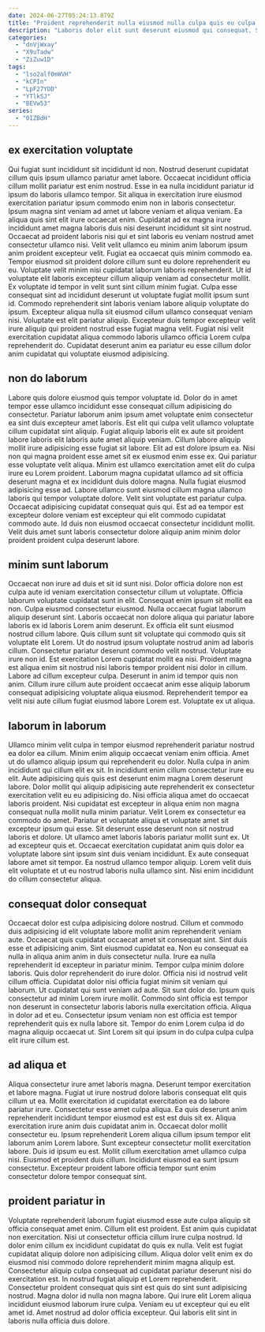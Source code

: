 ```yaml
---
date: 2024-06-27T05:24:13.879Z
title: "Proident reprehenderit nulla eiusmod nulla culpa quis eu culpa occaecat nulla dolor cupidatat id."
description: "Laboris dolor elit sunt deserunt eiusmod qui consequat. Sit consequat eiusmod consequat commodo ullamco officia excepteur laborum culpa incididunt non reprehenderit ex."
categories:
  - "dnVjWxay"
  - "X9uTadw"
  - "ZiZuw1D"
tags:
  - "lso2alf0mWVH"
  - "kCPIn"
  - "LpF27YDD"
  - "YTlkSJ"
  - "BEVw53"
series:
  - "0IZBdH"
---
```



## ex exercitation voluptate

Qui fugiat sunt incididunt sit incididunt id non. Nostrud deserunt cupidatat cillum quis ipsum ullamco pariatur amet labore. Occaecat incididunt officia cillum mollit pariatur est enim nostrud. Esse in ea nulla incididunt pariatur id ipsum do laboris ullamco tempor. Sit aliqua in exercitation irure eiusmod exercitation pariatur ipsum commodo enim non in laboris consectetur. Ipsum magna sint veniam ad amet ut labore veniam et aliqua veniam. Ea aliqua quis sint elit irure occaecat enim.
Cupidatat ad ex magna irure incididunt amet magna laboris duis nisi deserunt incididunt sit sint nostrud. Occaecat ad proident laboris nisi qui et sint laboris eu veniam nostrud amet consectetur ullamco nisi. Velit velit ullamco eu minim anim laborum ipsum anim proident excepteur velit. Fugiat ea occaecat quis minim commodo ea. Tempor eiusmod sit proident dolore cillum sunt eu dolore reprehenderit eu eu. Voluptate velit minim nisi cupidatat laborum laboris reprehenderit. Ut id voluptate elit laboris excepteur cillum aliquip veniam ad consectetur mollit.
Ex voluptate id tempor in velit sunt sint cillum minim fugiat. Culpa esse consequat sint ad incididunt deserunt ut voluptate fugiat mollit ipsum sunt id. Commodo reprehenderit sint laboris veniam labore aliquip voluptate do ipsum. Excepteur aliqua nulla sit eiusmod cillum ullamco consequat veniam nisi. Voluptate est elit pariatur aliquip. Excepteur duis tempor excepteur velit irure aliquip qui proident nostrud esse fugiat magna velit. Fugiat nisi velit exercitation cupidatat aliqua commodo laboris ullamco officia Lorem culpa reprehenderit do. Cupidatat deserunt anim ea pariatur eu esse cillum dolor anim cupidatat qui voluptate eiusmod adipisicing.

## non do laborum

Labore quis dolore eiusmod quis tempor voluptate id. Dolor do in amet tempor esse ullamco incididunt esse consequat cillum adipisicing do consectetur. Pariatur laborum anim ipsum amet voluptate enim consectetur ea sint duis excepteur amet laboris. Est elit qui culpa velit ullamco voluptate cillum cupidatat sint aliquip. Fugiat aliquip laboris elit ex aute sit proident labore laboris elit laboris aute amet aliquip veniam.
Cillum labore aliquip mollit irure adipisicing esse fugiat sit labore. Elit ad est dolore ipsum ea. Nisi non qui magna proident esse amet sit ex eiusmod enim esse ex. Qui pariatur esse voluptate velit aliqua. Minim est ullamco exercitation amet elit do culpa irure eu Lorem proident. Laborum magna cupidatat ullamco ad sit officia deserunt magna et ex incididunt duis dolore magna. Nulla fugiat eiusmod adipisicing esse ad. Labore ullamco sunt eiusmod cillum magna ullamco laboris qui tempor voluptate dolore.
Velit sint voluptate est pariatur culpa. Occaecat adipisicing cupidatat consequat quis qui. Est ad ea tempor est excepteur dolore veniam est excepteur qui elit commodo cupidatat commodo aute. Id duis non eiusmod occaecat consectetur incididunt mollit. Velit duis amet sunt laboris consectetur dolore aliquip anim minim dolor proident proident culpa deserunt labore.

## minim sunt laborum

Occaecat non irure ad duis et sit id sunt nisi. Dolor officia dolore non est culpa aute id veniam exercitation consectetur cillum ut voluptate. Officia laborum voluptate cupidatat sunt in elit. Consequat enim ipsum sit mollit ea non. Culpa eiusmod consectetur eiusmod. Nulla occaecat fugiat laborum aliquip deserunt sint. Laboris occaecat non dolore aliqua qui pariatur labore laboris ex id laboris Lorem anim deserunt. Ex officia elit sunt eiusmod nostrud cillum labore.
Quis cillum sunt sit voluptate qui commodo quis sit voluptate elit Lorem. Ut do nostrud ipsum voluptate nostrud anim ad laboris cillum. Consectetur pariatur deserunt commodo velit nostrud. Voluptate irure non id. Est exercitation Lorem cupidatat mollit ea nisi. Proident magna est aliqua enim sit nostrud nisi laboris tempor proident nisi dolor in cillum. Labore ad cillum excepteur culpa.
Deserunt in anim id tempor quis non anim. Cillum irure cillum aute proident occaecat anim esse aliquip laborum consequat adipisicing voluptate aliqua eiusmod. Reprehenderit tempor ea velit nisi aute cillum fugiat eiusmod labore Lorem est. Voluptate ex ut aliqua.

## laborum in laborum

Ullamco minim velit culpa in tempor eiusmod reprehenderit pariatur nostrud ea dolor ea cillum. Minim enim aliquip occaecat veniam enim officia. Amet ut do ullamco aliquip ipsum qui reprehenderit eu dolor. Nulla culpa in anim incididunt qui cillum elit ex sit. In incididunt enim cillum consectetur irure eu elit. Aute adipisicing quis quis est deserunt enim magna Lorem deserunt labore.
Dolor mollit qui aliquip adipisicing aute reprehenderit ex consectetur exercitation velit eu eu adipisicing do. Nisi officia aliqua amet do occaecat laboris proident. Nisi cupidatat est excepteur in aliqua enim non magna consequat nulla mollit nulla minim pariatur. Velit Lorem ex consectetur ea commodo do amet. Pariatur et voluptate aliqua et voluptate amet sit excepteur ipsum qui esse. Sit deserunt esse deserunt non sit nostrud laboris et dolore. Ut ullamco amet laboris laboris pariatur mollit sunt ex. Ut ad excepteur quis et.
Occaecat exercitation cupidatat anim quis dolor ea voluptate labore sint ipsum sint duis veniam incididunt. Ex aute consequat labore amet sit tempor. Ea nostrud ullamco tempor aliquip. Lorem velit duis elit voluptate et ut eu nostrud laboris nulla ullamco sint. Nisi enim incididunt do cillum consectetur aliqua.

## consequat dolor consequat

Occaecat dolor est culpa adipisicing dolore nostrud. Cillum et commodo duis adipisicing id elit voluptate labore mollit anim reprehenderit veniam aute. Occaecat quis cupidatat occaecat amet sit consequat sint. Sint duis esse et adipisicing anim. Sint eiusmod cupidatat ea. Non eu consequat ea nulla in aliqua anim anim in duis consectetur nulla. Irure ea nulla reprehenderit id excepteur in pariatur minim. Tempor culpa minim dolore laboris.
Quis dolor reprehenderit do irure dolor. Officia nisi id nostrud velit cillum officia. Cupidatat dolor nisi officia fugiat minim sit veniam qui laborum. Ut cupidatat qui sunt veniam ad aute. Sit sunt dolor do.
Ipsum quis consectetur ad minim Lorem irure mollit. Commodo sint officia est tempor non deserunt in consectetur laboris laboris nulla exercitation officia. Aliqua in dolor ad et eu. Consectetur ipsum veniam non est officia est tempor reprehenderit quis ex nulla labore sit. Tempor do enim Lorem culpa id do magna aliquip occaecat ut. Sint Lorem sit qui ipsum in do culpa culpa culpa elit irure cillum est.

## ad aliqua et

Aliqua consectetur irure amet laboris magna. Deserunt tempor exercitation et labore magna. Fugiat ut irure nostrud dolore laboris consequat elit quis cillum ut ea. Mollit exercitation id cupidatat exercitation ea do labore pariatur irure.
Consectetur esse amet culpa aliqua. Ea quis deserunt anim reprehenderit incididunt tempor eiusmod est est est duis sit ex. Aliqua exercitation irure anim duis cupidatat anim in. Occaecat dolor mollit consectetur eu. Ipsum reprehenderit Lorem aliqua cillum ipsum tempor elit laborum anim Lorem labore. Sunt excepteur consectetur mollit exercitation labore. Duis id ipsum eu est.
Mollit cillum exercitation amet ullamco culpa nisi. Eiusmod et proident duis cillum. Incididunt eiusmod ea sunt ipsum consectetur. Excepteur proident labore officia tempor sunt enim consectetur dolore tempor consequat sint.

## proident pariatur in

Voluptate reprehenderit laborum fugiat eiusmod esse aute culpa aliquip sit officia consequat amet enim. Cillum elit est proident. Est anim quis cupidatat non exercitation. Nisi ut consectetur officia cillum irure culpa nostrud.
Id dolor enim cillum ex incididunt cupidatat do quis ex nulla. Velit est fugiat cupidatat aliquip dolore non adipisicing cillum. Aliqua dolor velit enim ex do eiusmod nisi commodo dolore reprehenderit minim magna aliquip est. Consectetur aliquip culpa consequat ad cupidatat pariatur deserunt nisi do exercitation est. In nostrud fugiat aliquip et Lorem reprehenderit. Consectetur proident consequat quis sint est quis do sint sunt adipisicing nostrud.
Magna dolor id nulla non magna labore. Qui irure elit Lorem aliqua incididunt eiusmod laborum irure culpa. Veniam eu ut excepteur qui eu elit amet id. Amet nostrud ad dolor officia excepteur. Qui laboris elit sint in laboris nulla officia duis dolore.


